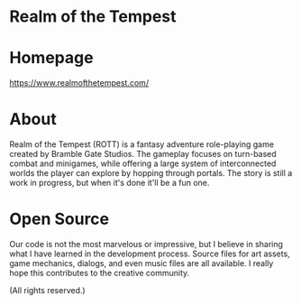 # Realm of the Tempest #

# Homepage #
https://www.realmofthetempest.com/

# About #
Realm of the Tempest (ROTT) is a fantasy adventure role-playing game created by Bramble Gate Studios. The gameplay focuses on turn-based combat and minigames, while offering a large system of interconnected worlds the player can explore by hopping through portals. The story is still a work in progress, but when it's done it'll be a fun one.

# Open Source #
Our code is not the most marvelous or impressive, but I believe in sharing what I have learned in the development process. Source files for art assets, game mechanics, dialogs, and even music files are all available. I really hope this contributes to the creative community.

(All rights reserved.)
